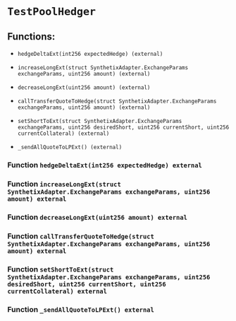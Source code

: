 # `TestPoolHedger`

## Functions:

- `hedgeDeltaExt(int256 expectedHedge) (external)`

- `increaseLongExt(struct SynthetixAdapter.ExchangeParams exchangeParams, uint256 amount) (external)`

- `decreaseLongExt(uint256 amount) (external)`

- `callTransferQuoteToHedge(struct SynthetixAdapter.ExchangeParams exchangeParams, uint256 amount) (external)`

- `setShortToExt(struct SynthetixAdapter.ExchangeParams exchangeParams, uint256 desiredShort, uint256 currentShort, uint256 currentCollateral) (external)`

- `_sendAllQuoteToLPExt() (external)`

### Function `hedgeDeltaExt(int256 expectedHedge) external`

### Function `increaseLongExt(struct SynthetixAdapter.ExchangeParams exchangeParams, uint256 amount) external`

### Function `decreaseLongExt(uint256 amount) external`

### Function `callTransferQuoteToHedge(struct SynthetixAdapter.ExchangeParams exchangeParams, uint256 amount) external`

### Function `setShortToExt(struct SynthetixAdapter.ExchangeParams exchangeParams, uint256 desiredShort, uint256 currentShort, uint256 currentCollateral) external`

### Function `_sendAllQuoteToLPExt() external`
